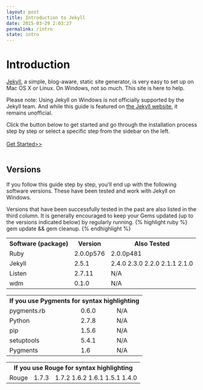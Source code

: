 ```yaml
---
layout: post
title: Introduction to Jekyll
date: 2015-03-29 2:03:27
permalink: /intro
state: intro 
---
```

<h1>Introduction</h1>

<a href="http://jekyllrb.com">Jekyll</a>, a simple, blog-aware, static site generator, is very easy to set up on Mac OS X or Linux. On Windows, not so much. This site is here to help.

Please note: Using Jekyll on Windows is not officially supported by the Jekyll team. And while this guide is featured on <a href="http://jekyllrb.com/docs/windows/">the Jekyll website</a>, it remains unofficial.

Click the button below to get started and go through the installation process step by step or select a specific step from the sidebar on the left.<br><br>
<a class=" col-md-6 col-md-offset-3 btn btn-default" href="/Runjekyll/ruby">Get Started>></a><br><br>
<h2>Versions</h2>
If you follow this guide step by step, you'll end up with the following software versions. These have been tested and work with Jekyll on Windows.

Versions that have been successfully tested in the past are also listed in the third column. It is generally encouraged to keep your Gems updated (up to the versions indicated below) by regularly running. 
{% highlight ruby %}
	gem update && gem cleanup.
{% endhighlight %}
<div class="col-md-8 col-md-offset-2">
<table class="table table-hover table-bordered">
  <tr>
  	<th class="text-center">Software (package)</th>
  	<th class="text-center">Version</th>
  	<th colspan="2" class="text-center">Also Tested</th>
  </tr>
  <tr>
  	<td>Ruby</td>
  	<td>2.0.0p576</td>
  	<td>2.0.0p481</td>
  </tr>
  <tr>
  	<td>Jekyll</td>
  	<td>2.5.1</td>
  	<td>2.4.0 2.3.0 2.2.0 2.1.1 2.1.0</td>
  </tr>
  <tr>
  	<td>Listen</td>
  	<td>2.7.11</td>
  	<td>N/A</td>
  </tr>
  <tr>
  	<td>wdm</td>
  	<td>0.1.0</td>
  	<td>N/A</td>
  </tr>
</table>
</div>
<div class="col-md-8 col-md-offset-2">
<table class="table table-hover table-bordered">
  <tr>
    <th colspan="3" class="text-center">If you use Pygments for syntax highlighting</th>
  </tr>
  <tr>
    <td>pygments.rb</td>
    <td>0.6.0</td>
    <td>N/A</td>
  </tr>
  <tr>
    <td>Python</td>
    <td>2.7.8</td>
    <td>N/A</td>
  </tr>
  <tr>
    <td>pip</td>
    <td>1.5.6</td>
    <td>N/A</td>
  </tr>
  <tr>
    <td>setuptools</td>
    <td>5.4.1</td>
    <td>N/A</td>
  </tr>
  <tr>
    <td>Pygments</td>
    <td>1.6</td>
    <td>N/A</td>
  </tr>
</table>
</div>
<div class="col-md-8 col-md-offset-2">
<table class="table table-hover table-bordered">
  <tr>
    <th colspan="3" class="text-center">If you use Rouge for syntax highlighting</th>
  </tr>
  <tr>
    <td>Rouge</td>
    <td>1.7.3</td>
    <td>1.7.2 1.6.2 1.6.1 1.5.1 1.4.0</td>
  </tr>
</table>
</div>